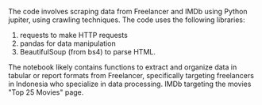 The code involves scraping data from Freelancer and IMDb using Python jupiter, using crawling techniques. The code uses the following libraries:
1. requests to make HTTP requests
2. pandas for data manipulation
3. BeautifulSoup (from bs4) to parse HTML.

The notebook likely contains functions to extract and organize data in tabular or report formats from Freelancer, specifically targeting freelancers in Indonesia who specialize in data processing. IMDb targeting the movies "Top 25 Movies" page.

